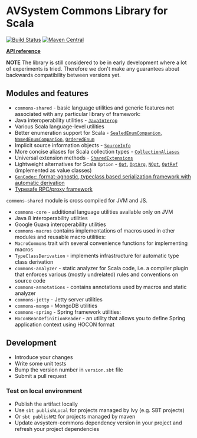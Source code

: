 # AVSystem Commons Library for Scala

[![Build Status](https://travis-ci.org/AVSystem/scala-commons.svg?branch=master)](https://travis-ci.org/AVSystem/scala-commons)
[![Maven Central](https://maven-badges.herokuapp.com/maven-central/com.avsystem.commons/commons-core_2.11/badge.svg)](https://maven-badges.herokuapp.com/maven-central/com.avsystem.commons/commons-core_2.11)

**[API reference](http://avsystem.github.io/scala-commons/api)**

**NOTE** The library is still considered to be in early development where a lot of experiments is tried. Therefore we don't make any guarantees about backwards compatibility between versions yet.

## Modules and features

* `commons-shared` - basic language utilities and generic features not associated with any particular library of framework:
 * Java interoperability utilities - [`JavaInterop`](http://avsystem.github.io/scala-commons/api/com/avsystem/commons/jiop/JavaInterop$.html)
 * Various Scala language-level utilities
  * Better enumeration support for Scala - 
    [`SealedEnumCompanion`](http://avsystem.github.io/scala-commons/api/com/avsystem/commons/misc/SealedEnumCompanion.html),
    [`NamedEnumCompanion`](http://avsystem.github.io/scala-commons/api/com/avsystem/commons/misc/NamedEnumCompanion.html),
    [`OrderedEnum`](http://avsystem.github.io/scala-commons/api/com/avsystem/commons/misc/OrderedEnum.html)
  * Implicit source information objects - [`SourceInfo`](http://avsystem.github.io/scala-commons/api/com/avsystem/commons/misc/SourceInfo.html)
  * More concise aliases for Scala collection types - [`CollectionAliases`](http://avsystem.github.io/scala-commons/api/com/avsystem/commons/collection/CollectionAliases$.html)
  * Universal extension methods - [`SharedExtensions`](http://avsystem.github.io/scala-commons/api/com/avsystem/commons/SharedExtensions$.html)
 * Lightweight alternatives for Scala `Option` - 
   [`Opt`](http://avsystem.github.io/scala-commons/api/com/avsystem/commons/misc/Opt.html), 
   [`OptArg`](http://avsystem.github.io/scala-commons/api/com/avsystem/commons/misc/OptArg.html), 
   [`NOpt`](http://avsystem.github.io/scala-commons/api/com/avsystem/commons/misc/NOpt.html), 
   [`OptRef`](http://avsystem.github.io/scala-commons/api/com/avsystem/commons/misc/OptRef.html) (implemented as value classes)
 * [`GenCodec`: format-agnostic, typeclass based serialization framework with automatic derivation](docs/GenCodec.md)
 * [Typesafe RPC/proxy framework](docs/RPCFramework.md)
 
 `commons-shared` module is cross compiled for JVM and JS.
* `commons-core` - additional language utilities available only on JVM
 * Java 8 interoperability utilities
 * Google Guava interoperability utilities
* `commons-macros` contains implementations of macros used in other modules and reusable macro utilities:
 * `MacroCommons` trait with several convenience functions for implementing macros
 * `TypeClassDerivation` - implements infrastructure for automatic type class derivation
* `commons-analyzer` - static analyzer for Scala code, i.e. a compiler plugin that enforces various (mostly undrelated) rules and conventions on source code
* `commons-annotations` - contains annotations used by macros and static analyzer
* `commons-jetty` - Jetty server utilities
* `commons-mongo` - MongoDB utilities
* `commons-spring` - Spring framework utilities:
 * `HoconBeanDefinitionReader` - an utility that allows you to define Spring application context using HOCON format

## Development

* Introduce your changes
* Write some unit tests
* Bump the version number in `version.sbt` file
* Submit a pull request

### Test on local environment

* Publish the artifact locally
 * Use `sbt publishLocal` for projects managed by Ivy (e.g. SBT projects)
 * Or `sbt publishM2` for projects managed by maven
* Update avsystem-commons dependency version in your project and refresh
 your project dependencies
